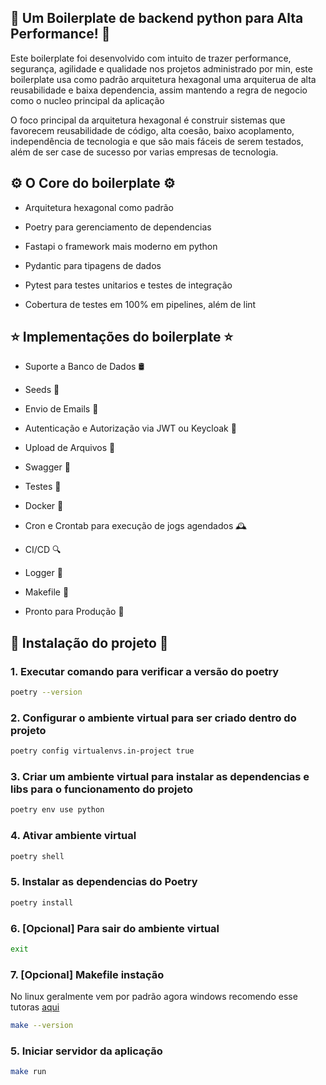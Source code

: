 ## 🚀 Um Boilerplate de backend python para Alta Performance! 🚀

Este boilerplate foi desenvolvido com intuito de trazer performance, segurança, agilidade e qualidade nos projetos administrado por min, este boilerplate usa como padrão arquitetura hexagonal uma arquiterua de alta reusabilidade e baixa dependencia, assim mantendo a regra de negocio
como o nucleo principal da aplicação

O foco principal da arquitetura hexagonal é construir sistemas que favorecem reusabilidade de código, alta coesão, baixo acoplamento, independência de tecnologia e que são mais fáceis de serem testados, além de ser case de sucesso por varias empresas de tecnologia.

## ⚙️ O Core do boilerplate ⚙️

- Arquitetura hexagonal como padrão
  
- Poetry para gerenciamento de dependencias

- Fastapi o framework mais moderno em python

- Pydantic para tipagens de dados

- Pytest para testes unitarios e testes de integração

- Cobertura de testes em 100% em pipelines, além de lint

## ⭐ Implementações do boilerplate ⭐

- Suporte a Banco de Dados 🛢️

- Seeds 🌱

- Envio de Emails 📧

- Autenticação e Autorização via JWT ou Keycloak 🔐

- Upload de Arquivos 📂

- Swagger 📝

- Testes 🧪

- Docker 🐳

- Cron e Crontab para execução de jogs agendados 🕰️

- CI/CD 🔍

- Logger 📝

- Makefile 📝

- Pronto para Produção 📐


## 🔨 Instalação do projeto 🔨
### 1. Executar comando para verificar a versão do poetry
```sh
poetry --version
```

### 2. Configurar o ambiente virtual para ser criado dentro do projeto
```sh
poetry config virtualenvs.in-project true
```

### 3. Criar um ambiente virtual para instalar as dependencias e libs para o funcionamento do projeto
```sh
poetry env use python
```

### 4. Ativar ambiente virtual 
```sh
poetry shell
```
### 5. Instalar as dependencias do Poetry
```sh
poetry install
```

### 6. [Opcional] Para sair do ambiente virtual
```sh
exit
```

### 7. [Opcional] Makefile instação
No linux geralmente vem por padrão agora windows recomendo esse tutoras [aqui](https://leangaurav.medium.com/how-to-setup-install-gnu-make-on-windows-324480f1da69)
```sh
make --version
```

### 5. Iniciar servidor da aplicação
```sh
make run
```
